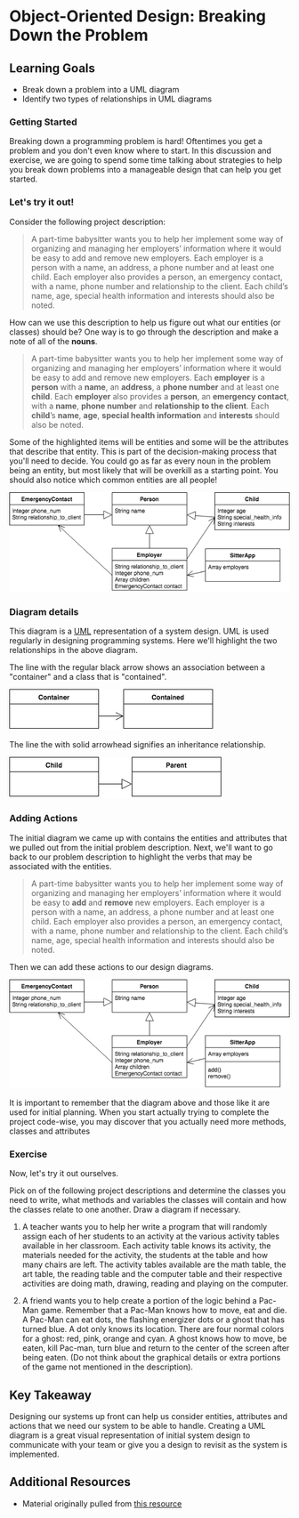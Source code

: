 # Object-Oriented Design: Breaking Down the Problem

## Learning Goals
- Break down a problem into a UML diagram
- Identify two types of relationships in UML diagrams

### Getting Started

Breaking down a programming problem is hard! Oftentimes you get a problem and you don't even know where to start. In this discussion and exercise, we are going to spend some time talking about strategies to help you break down problems into a manageable design that can help you get started.

### Let's try it out!

Consider the following project description:

> A part-time babysitter wants you to help her implement some way of organizing and managing
her employers’ information where it would be easy to add and remove new employers. Each
employer is a person with a name, an address, a phone number and at least one child. Each
employer also provides a person, an emergency contact, with a name, phone number and
relationship to the client. Each child’s name, age, special health information and interests should
also be noted.

How can we use this description to help us figure out what our entities (or classes) should be? One way is to go through the description and make a note of all of the **nouns**.

> A part-time babysitter wants you to help her implement some way of organizing and managing
her employers’ information where it would be easy to add and remove new employers. Each
**employer** is a **person** with a **name**, an **address**, a **phone number** and at least one **child**. Each
**employer** also provides a **person**, an **emergency contact**, with a **name**, **phone number** and
**relationship to the client**. Each **child**’s **name**, **age**, **special health information** and **interests** should
also be noted.

Some of the highlighted items will be entities and some will be the attributes that describe that entity. This is part of the decision-making process that you'll need to decide. You could go as far as every noun in the problem being an entity, but most likely that will be overkill as a starting point. You should also notice which common entities are all people!

![entity diagram](images/OO-Design.png)

<!--
All diagrams located here https://www.draw.io/#G1ZwIIgnSG8xJq_NRLrTVsgu3nStGljIy0
-->

### Diagram details

This diagram is a [UML](https://en.wikipedia.org/wiki/Unified_Modeling_Language) representation of a system design. UML is used regularly in designing programming systems. Here we'll highlight the two relationships in the above diagram.

The line with the regular black arrow shows an association between a "container" and a class that is "contained".

![container diagram](images/OO-Design-container.png)

The line the with solid arrowhead signifies an inheritance relationship.

![inheritance diagram](images/OO-Design-inheritance.png)

### Adding Actions

The initial diagram we came up with contains the entities and attributes that we pulled out from the initial problem description. Next, we'll want to go back to our problem description to highlight the verbs that may be associated with the entities.

> A part-time babysitter wants you to help her implement some way of organizing and managing
her employers’ information where it would be easy to **add** and **remove** new employers. Each
employer is a person with a name, an address, a phone number and at least one child. Each
employer also provides a person, an emergency contact, with a name, phone number and
relationship to the client. Each child’s name, age, special health information and interests should
also be noted.

Then we can add these actions to our design diagrams.

![add the methods diagram](images/OO-Design-full.png)

It is important to remember that the diagram above and those like it are used for initial planning. When
you start actually trying to complete the project code-wise, you may discover that you actually need
more methods, classes and attributes

### Exercise
Now, let's try it out ourselves.

Pick on of the following project descriptions and determine the classes you need to write, what methods and
variables the classes will contain and how the classes relate to one another. Draw a diagram if
necessary.
1. A teacher wants you to help her write a program that will randomly assign each of her students
to an activity at the various activity tables available in her classroom. Each activity table knows
its activity, the materials needed for the activity, the students at the table and how many chairs
are left. The activity tables available are the math table, the art table, the reading table and the
computer table and their respective activities are doing math, drawing, reading and playing on
the computer.

2. A friend wants you to help create a portion of the logic behind a Pac-Man game. Remember that
a Pac-Man knows how to move, eat and die. A Pac-Man can eat dots, the flashing energizer dots
or a ghost that has turned blue. A dot only knows its location. There are four normal colors for a
ghost: red, pink, orange and cyan. A ghost knows how to move, be eaten, kill Pac-man, turn blue
and return to the center of the screen after being eaten. (Do not think about the graphical
details or extra portions of the game not mentioned in the description).

## Key Takeaway
Designing our systems up front can help us consider entities, attributes and actions that we need our system to be able to handle. Creating a UML diagram is a great visual representation of initial system design to communicate with your team or give you a design to revisit as the system is implemented.

## Additional Resources
- Material originally pulled from [this resource](http://coweb.cc.gatech.edu/cs1316/uploads/629/Spring_2008_Breaking_the_Problem_Down_Problem_Solving_in_OO_Computer_Science.1.pdf)
